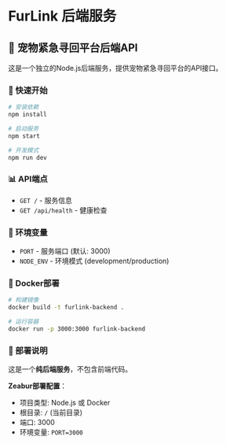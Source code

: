 # FurLink 后端服务

## 🐾 宠物紧急寻回平台后端API

这是一个独立的Node.js后端服务，提供宠物紧急寻回平台的API接口。

### 🚀 快速开始

```bash
# 安装依赖
npm install

# 启动服务
npm start

# 开发模式
npm run dev
```

### 📊 API端点

- `GET /` - 服务信息
- `GET /api/health` - 健康检查

### 🔧 环境变量

- `PORT` - 服务端口 (默认: 3000)
- `NODE_ENV` - 环境模式 (development/production)

### 🐳 Docker部署

```bash
# 构建镜像
docker build -t furlink-backend .

# 运行容器
docker run -p 3000:3000 furlink-backend
```

### 📝 部署说明

这是一个**纯后端服务**，不包含前端代码。

**Zeabur部署配置**：
- 项目类型: Node.js 或 Docker
- 根目录: `/` (当前目录)
- 端口: 3000
- 环境变量: `PORT=3000`
